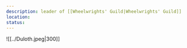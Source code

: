 ```yaml
---
description: leader of [[Wheelwrights' Guild|Wheelwrights' Guild]]
location: 
status: 
---
```

![[../Duloth.jpeg|300]]
